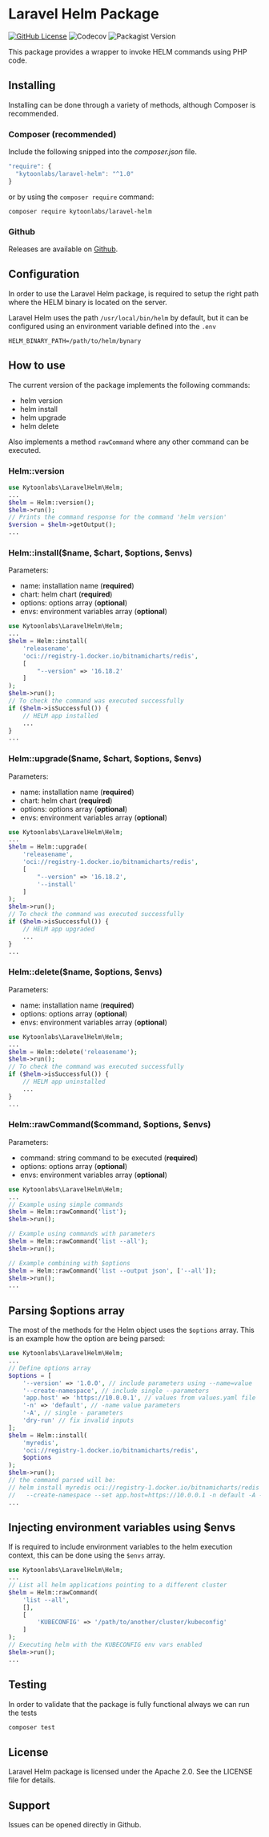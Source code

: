# Laravel Helm Package

[![GitHub License](https://img.shields.io/github/license/kytoonlabs/laravel-helm)](https://github.com/kytoonlabs/laravel-helm/blob/main/LICENSE)
![Codecov](https://img.shields.io/codecov/c/github/kytoonlabs/laravel-helm)
![Packagist Version](https://img.shields.io/packagist/v/kytoonlabs/laravel-helm)



This package provides a wrapper to invoke HELM commands using PHP code.

## Installing

Installing can be done through a variety of methods, although Composer is recommended.

### Composer (recommended)

Include the following snipped into the *composer.json* file.

```js
"require": {
  "kytoonlabs/laravel-helm": "^1.0"
}
```

or by using the `composer require` command:

```
composer require kytoonlabs/laravel-helm
```

### Github

Releases are available on [Github](https://github.com/kytoonlabs/laravel-helm/releases).

## Configuration

In order to use the Laravel Helm package, is required to setup the right path where the HELM binary is located on the server.

Laravel Helm uses the path `/usr/local/bin/helm` by default, but it can be configured using an environment variable defined into the `.env`

```
HELM_BINARY_PATH=/path/to/helm/bynary
```

## How to use

The current version of the package implements the following commands:

- helm version
- helm install
- helm upgrade
- helm delete

Also implements a method `rawCommand` where any other command can be executed.

### Helm::version
```php
use Kytoonlabs\LaravelHelm\Helm;
...
$helm = Helm::version();
$helm->run();
// Prints the command response for the command 'helm version'
$version = $helm->getOutput();
...
```

### Helm::install($name, $chart, $options, $envs)
Parameters:
- name: installation name (**required**)
- chart: helm chart (**required**)
- options: options array (**optional**)
- envs: environment variables array (**optional**)
```php
use Kytoonlabs\LaravelHelm\Helm;
...
$helm = Helm::install(
    'releasename',
    'oci://registry-1.docker.io/bitnamicharts/redis',
    [
        "--version" => '16.18.2'
    ]
);
$helm->run();
// To check the command was executed successfully
if ($helm->isSuccessful()) {
    // HELM app installed
    ...
}
...
```

### Helm::upgrade($name, $chart, $options, $envs)
Parameters:
- name: installation name (**required**)
- chart: helm chart (**required**)
- options: options array (**optional**)
- envs: environment variables array (**optional**)
```php
use Kytoonlabs\LaravelHelm\Helm;
...
$helm = Helm::upgrade(
    'releasename',
    'oci://registry-1.docker.io/bitnamicharts/redis',
    [
        "--version" => '16.18.2',
        '--install'
    ]
);
$helm->run();
// To check the command was executed successfully
if ($helm->isSuccessful()) {
    // HELM app upgraded
    ...
}
...
```

### Helm::delete($name, $options, $envs)
Parameters:
- name: installation name (**required**)
- options: options array (**optional**)
- envs: environment variables array (**optional**)
```php
use Kytoonlabs\LaravelHelm\Helm;
...
$helm = Helm::delete('releasename');
$helm->run();
// To check the command was executed successfully
if ($helm->isSuccessful()) {
    // HELM app uninstalled
    ...
}
...
```

### Helm::rawCommand($command, $options, $envs)
Parameters:
- command: string command to be executed (**required**)
- options: options array (**optional**)
- envs: environment variables array (**optional**)
```php
use Kytoonlabs\LaravelHelm\Helm;
...
// Example using simple commands
$helm = Helm::rawCommand('list');
$helm->run();

// Example using commands with parameters
$helm = Helm::rawCommand('list --all');
$helm->run();

// Example combining with $options
$helm = Helm::rawCommand('list --output json', ['--all']);
$helm->run();
...
```

## Parsing $options array

The most of the methods for the Helm object uses the `$options` array. This is an example how the option are being parsed:

```php
use Kytoonlabs\LaravelHelm\Helm;
...
// Define options array
$options = [
    '--version' => '1.0.0', // include parameters using --name=value
    '--create-namespace', // include single --parameters
    'app.host' => 'https://10.0.0.1', // values from values.yaml file
    '-n' => 'default', // -name value parameters
    '-A', // single - parameters
    'dry-run' // fix invalid inputs 
];
$helm = Helm::install(
    'myredis',
    'oci://registry-1.docker.io/bitnamicharts/redis',
    $options
);
$helm->run();
// the command parsed will be:
// helm install myredis oci://registry-1.docker.io/bitnamicharts/redis --version=1.0.0 
//   --create-namespace --set app.host=https://10.0.0.1 -n default -A --dry-run
...
```

## Injecting environment variables using $envs

If is required to include environment variables to the helm execution context, this can be done using the `$envs` array.

```php
use Kytoonlabs\LaravelHelm\Helm;
...
// List all helm applications pointing to a different cluster
$helm = Helm::rawCommand(
    'list --all',
    [],
    [
        'KUBECONFIG' => '/path/to/another/cluster/kubeconfig'
    ]
);
// Executing helm with the KUBECONFIG env vars enabled
$helm->run();
...
```

## Testing

In order to validate that the package is fully functional always we can run the tests

```js
composer test
```

## License

Laravel Helm package is licensed under the Apache 2.0. See the LICENSE file for details.

## Support

Issues can be opened directly in Github.
